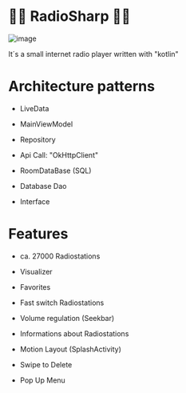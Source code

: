 # 🎵🎶 RadioSharp 🎵🎶 
![image](https://user-images.githubusercontent.com/115455827/217231122-317a7e3f-d150-4c66-8468-41357762f540.png)

It´s a small internet radio player written with "kotlin"

# Architecture patterns

- LiveData
* MainViewModel
+ Repository
- Api Call: "OkHttpClient"
* RoomDataBase (SQL)
+ Database Dao
- Interface


# Features

- ca. 27000 Radiostations
* Visualizer
+ Favorites
- Fast switch Radiostations
* Volume regulation (Seekbar) 
+ Informations about Radiostations
- Motion Layout (SplashActivity)
* Swipe to Delete
+ Pop Up Menu
   
   
   
